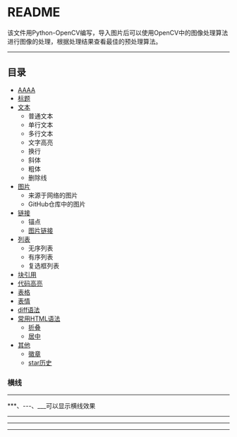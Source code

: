 README
===========================
该文件用Python-OpenCV编写，导入图片后可以使用OpenCV中的图像处理算法进行图像的处理，根据处理结果查看最佳的预处理算法。
****
## 目录
* [AAAA](#横线)
* [标题](#标题)
* [文本](#文本)
    * 普通文本
    * 单行文本
    * 多行文本
    * 文字高亮
    * 换行
    * 斜体
    * 粗体
    * 删除线
* [图片](#图片)
    * 来源于网络的图片
    * GitHub仓库中的图片
* [链接](#链接)
    *  锚点
    * [图片链接](#图片链接)
* [列表](#列表)
    * 无序列表
    * 有序列表
    * 复选框列表
* [块引用](#块引用)
* [代码高亮](#代码高亮)
* [表格](#表格)
* [表情](#表情)
* [diff语法](#diff语法)
* [常用HTML语法](#常用HTML语法)
    * [折叠](#折叠)
    * [居中](#居中)
* [其他](#其他)
    * [徽章](#徽章)
    * [star历史](#star历史)

### 横线
-----------
***、---、___可以显示横线效果

***
---
___
